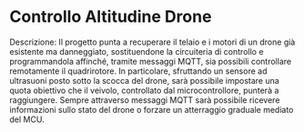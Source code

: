 # Controllo Altitudine Drone

Descrizione: Il progetto punta a recuperare il telaio e i motori di un drone già esistente ma danneggiato, sostituendone la circuiteria di controllo e programmandola     affinché, tramite messaggi MQTT, sia possibili controllare remotamente il quadrirotore. In particolare, sfruttando un sensore ad ultrasuoni posto sotto la                scocca del drone, sarà possibile impostare una quota obiettivo che il veivolo, controllato dal microcontrollore, punterà a raggiungere. Sempre attraverso                messaggi MQTT sarà possibile ricevere informazioni sullo stato del drone o forzare un atterraggio graduale mediato del MCU.
